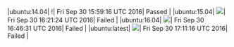 |ubuntu:14.04| \![](https://cdn.rawgit.com/Neilpang/letest/master/status/ubuntu-14.04.svg?1475251156)| Fri Sep 30 15:59:16 UTC 2016| Passed |
|ubuntu:15.04| ![](https://cdn.rawgit.com/Neilpang/letest/master/status/ubuntu-15.04.svg?1475252484)| Fri Sep 30 16:21:24 UTC 2016| Failed |
|ubuntu:16.04| ![](https://cdn.rawgit.com/Neilpang/letest/master/status/ubuntu-16.04.svg?1475253991)| Fri Sep 30 16:46:31 UTC 2016| Failed |
|ubuntu:latest| ![](https://cdn.rawgit.com/Neilpang/letest/master/status/ubuntu-latest.svg?1475255476)| Fri Sep 30 17:11:16 UTC 2016| Failed |
